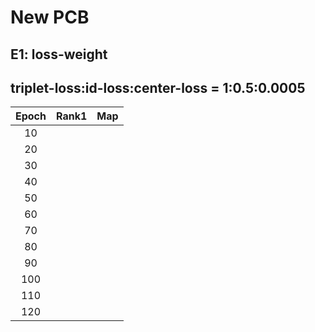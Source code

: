 # New PCB
## E1: loss-weight 
## triplet-loss:id-loss:center-loss = 1:0.5:0.0005
|Epoch|Rank1|Map|
|:----:|:----:|:----:|
|10|||
|20|||
|30|||
|40|||
|50|||
|60|
|70|
|80|
|90|
|100|
|110|
|120|


